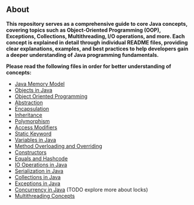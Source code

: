 ## About

**This repository serves as a comprehensive guide to core Java concepts, covering topics such as Object-Oriented
Programming (OOP), Exceptions, Collections, Multithreading, I/O operations, and more. Each concept is explained in
detail through individual README files, providing clear explanations, examples, and best practices to help developers
gain a deeper understanding of Java programming fundamentals.**

**Please read the following files in order for better understanding of concepts:**

- [Java Memory Model](repository/JMM.README.md)
- [Objects in Java](repository/Objects.README.md)
- [Object Oriented Programming](repository/Object-Oriented-Programming.README.md)
- [Abstraction](repository/Abstraction.README.md)
- [Encapsulation](repository/Encapsulation.README.md)
- [Inheritance](repository/Inheritance.README.md)
- [Polymorphism](repository/Polymorphism.README.md)
- [Access Modifiers](repository/Access-Modifiers.README.md)
- [Static Keyword](repository/Static-Keyword.README.md)
- [Variables in Java](repository/Variables.README.md)
- [Method Overloading and Overriding](repository/Method-Overloading-And-Overriding.README.md)
- [Constructors](repository/Constructors.README.md)
- [Equals and Hashcode](repository/Equals-And-Hashcode.README.md)
- [IO Operations in Java](repository/Java-IO-Operations.README.md)
- [Serialization in Java](repository/Serialization.README.md)
- [Collections in Java](repository/Collections.README.md)
- [Exceptions in Java](repository/Exceptions.README.md)
- [Concurrency in Java](repository/Concurrency.README.md) (TODO explore more about locks)
- [Multithreading Concepts](repository/Multithreading.README.md)
